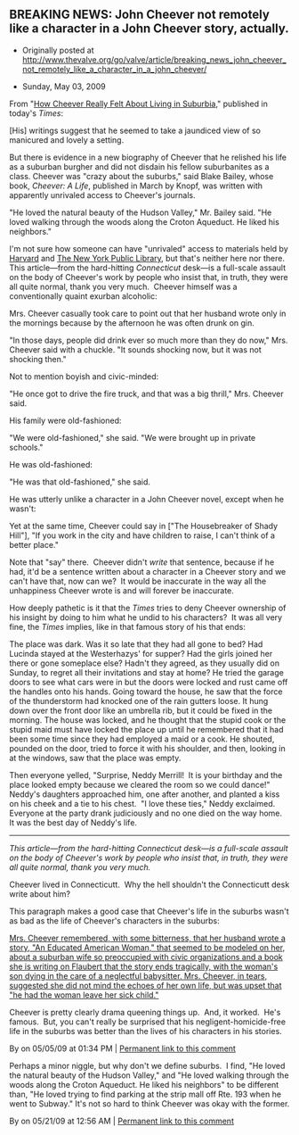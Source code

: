 ## BREAKING NEWS: John Cheever not remotely like a character in a John Cheever story, actually.

 * Originally posted at http://www.thevalve.org/go/valve/article/breaking_news_john_cheever_not_remotely_like_a_character_in_a_john_cheever/

* Sunday, May 03, 2009 

From "[How Cheever Really Felt About Living in Suburbia](http://www.nytimes.com/2009/05/03/nyregion/connecticut/03cheeverCT.html?pagewanted=1&_r=1)," published in today's _Times_:

[His] writings suggest that he seemed to take a jaundiced view of so manicured and lovely a setting.

But there is evidence in a new biography of Cheever that he relished his life as a suburban burgher and did not disdain his fellow suburbanites as a class. Cheever was "crazy about the suburbs," said Blake Bailey, whose book, _Cheever: A Life_, published in March by Knopf, was written with apparently unrivaled access to Cheever's journals.

"He loved the natural beauty of the Hudson Valley," Mr. Bailey said. "He loved walking through the woods along the Croton Aqueduct. He liked his neighbors."

I'm not sure how someone can have "unrivaled" access to materials held by [Harvard](http://oasis.lib.harvard.edu/oasis/deliver/~hou00054) and [The New York Public Library](http://muse.jhu.edu/journals/resources_for_american_literary_study/v027/27.1bosha.html), but that's neither here nor there.  This article—from the hard-hitting _Connecticut_ desk—is a full-scale assault on the body of Cheever's work by people who insist that, in truth, they were all quite normal, thank you very much.  Cheever himself was a conventionally quaint exurban alcoholic:

Mrs. Cheever casually took care to point out that her husband wrote only in the mornings because by the afternoon he was often drunk on gin.

"In those days, people did drink ever so much more than they do now," Mrs. Cheever said with a chuckle. "It sounds shocking now, but it was not shocking then."

Not to mention boyish and civic-minded:

"He once got to drive the fire truck, and that was a big thrill," Mrs. Cheever said.

His family were old-fashioned:

"We were old-fashioned," she said. "We were brought up in private schools."

He was old-fashioned:

"He was that old-fashioned," she said.

He was utterly unlike a character in a John Cheever novel, except when he wasn't:

Yet at the same time, Cheever could say in ["The Housebreaker of Shady Hill"], "If you work in the city and have children to raise, I can't think of a better place."

Note that "say" there.  Cheever didn't _write_ that sentence, because if he had, it'd be a sentence written about a character in a Cheever story and we can't have that, now can we?  It would be inaccurate in the way all the unhappiness Cheever wrote is and will forever be inaccurate.  

How deeply pathetic is it that the _Times_ tries to deny Cheever ownership of his insight by doing to him what he undid to his characters?  It was all very fine, the _Times_ implies, like in that famous story of his that ends:

The place was dark. Was it so late that they had all gone to bed? Had Lucinda stayed at the Westerhazys' for supper? Had the girls joined her there or gone someplace else? Hadn't they agreed, as they usually did on Sunday, to regret all their invitations and stay at home? He tried the garage doors to see what cars were in but the doors were locked and rust came off the handles onto his hands. Going toward the house, he saw that the force of the thunderstorm had knocked one of the rain gutters loose. It hung down over the front door like an umbrella rib, but it could be fixed in the morning. The house was locked, and he thought that the stupid cook or the stupid maid must have locked the place up until he remembered that it had been some time since they had employed a maid or a cook. He shouted, pounded on the door, tried to force it with his shoulder, and then, looking in at the windows, saw that the place was empty.

Then everyone yelled, "Surprise, Neddy Merrill!  It is your birthday and the place looked empty because we cleared the room so we could dance!"  Neddy's daughters approached him, one after another, and planted a kiss on his cheek and a tie to his chest.  "I love these ties," Neddy exclaimed.  Everyone at the party drank judiciously and no one died on the way home.  It was the best day of Neddy's life.

---

_This article—from the hard-hitting Connecticut desk—is a full-scale assault on the body of Cheever's work by people who insist that, in truth, they were all quite normal, thank you very much._ 

Cheever lived in Connecticutt.  Why the hell shouldn't the Connecticutt desk write about him?

This paragraph makes a good case that Cheever's life in the suburbs wasn't as bad as the life of Cheever's characters in the suburbs:

[Mrs. Cheever remembered, with some bitterness, that her husband wrote a story, "An Educated American Woman," that seemed to be modeled on her, about a suburban wife so preoccupied with civic organizations and a book she is writing on Flaubert that the story ends tragically, with the woman's son dying in the care of a neglectful babysitter. Mrs. Cheever, in tears, suggested she did not mind the echoes of her own life, but was upset that "he had the woman leave her sick child."](http://www.nytimes.com/2009/05/03/nyregion/connecticut/03cheeverCT.html?pagewanted=1&_r=1)

Cheever is pretty clearly drama queening things up.  And, it worked.  He's famous.  But, you can't really be surprised that his negligent-homicide-free life in the suburbs was better than the lives of his characters in his stories.

By  on 05/05/09 at 01:34 PM | [Permanent link to this comment](http://www.thevalve.org/go/valve/article/breaking_news_john_cheever_not_remotely_like_a_character_in_a_john_cheever/#24878)
[]()

Perhaps a minor niggle, but why don't we define suburbs.  I find, "He loved the natural beauty of the Hudson Valley," and "He loved walking through the woods along the Croton Aqueduct. He liked his neighbors" to be different than, "He loved trying to find parking at the strip mall off Rte. 193 when he went to Subway."  It's not so hard to think Cheever was okay with the former.

By  on 05/21/09 at 12:56 AM | [Permanent link to this comment](http://www.thevalve.org/go/valve/article/breaking_news_john_cheever_not_remotely_like_a_character_in_a_john_cheever/#25013)

